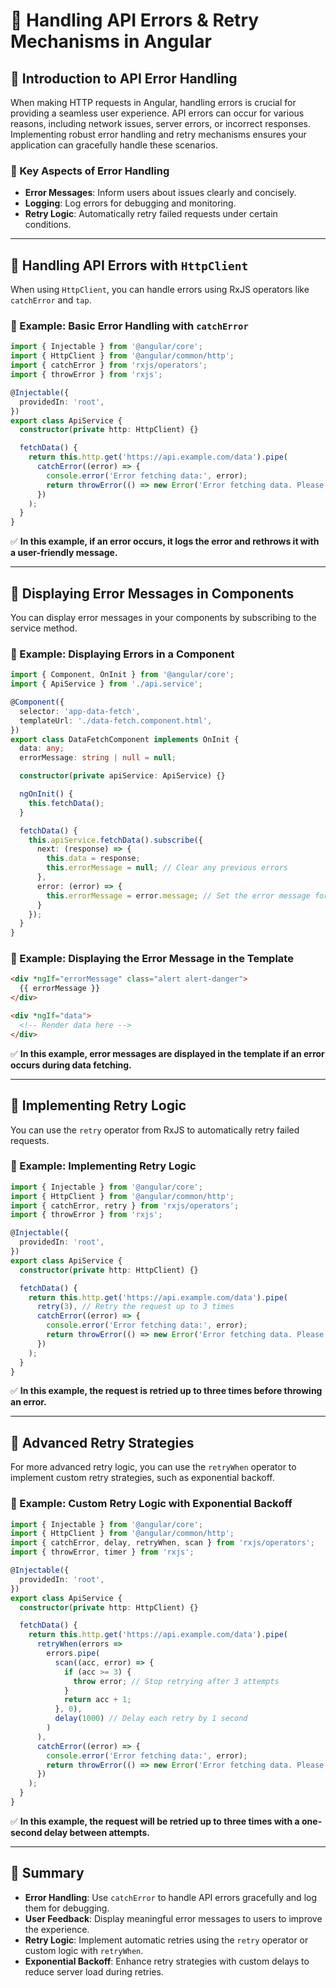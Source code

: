 # **🚀 Handling API Errors & Retry Mechanisms in Angular**  

## **🔹 Introduction to API Error Handling**  
When making HTTP requests in Angular, handling errors is crucial for providing a seamless user experience. API errors can occur for various reasons, including network issues, server errors, or incorrect responses. Implementing robust error handling and retry mechanisms ensures your application can gracefully handle these scenarios.

### **📌 Key Aspects of Error Handling**
- **Error Messages**: Inform users about issues clearly and concisely.
- **Logging**: Log errors for debugging and monitoring.
- **Retry Logic**: Automatically retry failed requests under certain conditions.

---

## **🔹 Handling API Errors with `HttpClient`**  
When using `HttpClient`, you can handle errors using RxJS operators like `catchError` and `tap`.

### **📌 Example: Basic Error Handling with `catchError`**
```typescript
import { Injectable } from '@angular/core';
import { HttpClient } from '@angular/common/http';
import { catchError } from 'rxjs/operators';
import { throwError } from 'rxjs';

@Injectable({
  providedIn: 'root',
})
export class ApiService {
  constructor(private http: HttpClient) {}

  fetchData() {
    return this.http.get('https://api.example.com/data').pipe(
      catchError((error) => {
        console.error('Error fetching data:', error);
        return throwError(() => new Error('Error fetching data. Please try again later.'));
      })
    );
  }
}
```
✅ **In this example, if an error occurs, it logs the error and rethrows it with a user-friendly message.**

---

## **🔹 Displaying Error Messages in Components**  
You can display error messages in your components by subscribing to the service method.

### **📌 Example: Displaying Errors in a Component**
```typescript
import { Component, OnInit } from '@angular/core';
import { ApiService } from './api.service';

@Component({
  selector: 'app-data-fetch',
  templateUrl: './data-fetch.component.html',
})
export class DataFetchComponent implements OnInit {
  data: any;
  errorMessage: string | null = null;

  constructor(private apiService: ApiService) {}

  ngOnInit() {
    this.fetchData();
  }

  fetchData() {
    this.apiService.fetchData().subscribe({
      next: (response) => {
        this.data = response;
        this.errorMessage = null; // Clear any previous errors
      },
      error: (error) => {
        this.errorMessage = error.message; // Set the error message for display
      }
    });
  }
}
```

### **📌 Example: Displaying the Error Message in the Template**
```html
<div *ngIf="errorMessage" class="alert alert-danger">
  {{ errorMessage }}
</div>

<div *ngIf="data">
  <!-- Render data here -->
</div>
```
✅ **In this example, error messages are displayed in the template if an error occurs during data fetching.**

---

## **🔹 Implementing Retry Logic**  
You can use the `retry` operator from RxJS to automatically retry failed requests.

### **📌 Example: Implementing Retry Logic**
```typescript
import { Injectable } from '@angular/core';
import { HttpClient } from '@angular/common/http';
import { catchError, retry } from 'rxjs/operators';
import { throwError } from 'rxjs';

@Injectable({
  providedIn: 'root',
})
export class ApiService {
  constructor(private http: HttpClient) {}

  fetchData() {
    return this.http.get('https://api.example.com/data').pipe(
      retry(3), // Retry the request up to 3 times
      catchError((error) => {
        console.error('Error fetching data:', error);
        return throwError(() => new Error('Error fetching data. Please try again later.'));
      })
    );
  }
}
```
✅ **In this example, the request is retried up to three times before throwing an error.**

---

## **🔹 Advanced Retry Strategies**  
For more advanced retry logic, you can use the `retryWhen` operator to implement custom retry strategies, such as exponential backoff.

### **📌 Example: Custom Retry Logic with Exponential Backoff**
```typescript
import { Injectable } from '@angular/core';
import { HttpClient } from '@angular/common/http';
import { catchError, delay, retryWhen, scan } from 'rxjs/operators';
import { throwError, timer } from 'rxjs';

@Injectable({
  providedIn: 'root',
})
export class ApiService {
  constructor(private http: HttpClient) {}

  fetchData() {
    return this.http.get('https://api.example.com/data').pipe(
      retryWhen(errors =>
        errors.pipe(
          scan((acc, error) => {
            if (acc >= 3) {
              throw error; // Stop retrying after 3 attempts
            }
            return acc + 1;
          }, 0),
          delay(1000) // Delay each retry by 1 second
        )
      ),
      catchError((error) => {
        console.error('Error fetching data:', error);
        return throwError(() => new Error('Error fetching data. Please try again later.'));
      })
    );
  }
}
```
✅ **In this example, the request will be retried up to three times with a one-second delay between attempts.**

---

## **🚀 Summary**
- **Error Handling**: Use `catchError` to handle API errors gracefully and log them for debugging.
- **User Feedback**: Display meaningful error messages to users to improve the experience.
- **Retry Logic**: Implement automatic retries using the `retry` operator or custom logic with `retryWhen`.
- **Exponential Backoff**: Enhance retry strategies with custom delays to reduce server load during retries.
